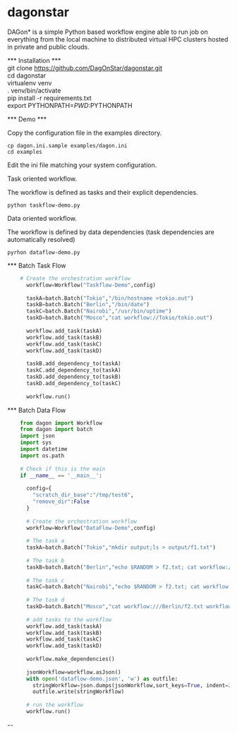# dagonstar
DAGon\* is a simple Python based workflow engine able to run job on everything from the local machine to distributed virtual HPC clusters hosted in private and public clouds.

*** Installation ***  
	git clone https://github.com/DagOnStar/dagonstar.git  
	cd dagonstar  
	virtualenv venv  
	. venv/bin/activate  
	pip install -r requirements.txt  
        export PYTHONPATH=$PWD:$PYTHONPATH  

*** Demo ***

Copy the configuration file in the examples directory.

	cp dagon.ini.sample examples/dagon.ini 
	cd examples

Edit the ini file matching your system configuration.

Task oriented workflow.

The workflow is defined as tasks and their explicit dependencies.

	python taskflow-demo.py

Data oriented workflow.

The workflow is defined by data dependencies (task dependencies are automatically resolved)

	pyrhon dataflow-demo.py

*** Batch Task Flow
```python
    # Create the orchestration workflow
      workflow=Workflow("Taskflow-Demo",config)
    
      taskA=batch.Batch("Tokio","/bin/hostname >tokio.out")
      taskB=batch.Batch("Berlin","/bin/date")
      taskC=batch.Batch("Nairobi","/usr/bin/uptime")
      taskD=batch.Batch("Mosco","cat workflow://Tokio/tokio.out")
    
      workflow.add_task(taskA)
      workflow.add_task(taskB)
      workflow.add_task(taskC)
      workflow.add_task(taskD)
    
      taskB.add_dependency_to(taskA)
      taskC.add_dependency_to(taskA)
      taskD.add_dependency_to(taskB)
      taskD.add_dependency_to(taskC)
      
      workflow.run()
```

*** Batch Data Flow
```python
    from dagon import Workflow
    from dagon import batch
    import json
    import sys
    import datetime
    import os.path
    
    # Check if this is the main
    if __name__ == '__main__':
    
      config={
        "scratch_dir_base":"/tmp/test6",
        "remove_dir":False
      }
    
      # Create the orchestration workflow
      workflow=Workflow("DataFlow-Demo",config)
      
      # The task a
      taskA=batch.Batch("Tokio","mkdir output;ls > output/f1.txt")
      
      # The task b
      taskB=batch.Batch("Berlin","echo $RANDOM > f2.txt; cat workflow:///Tokio/output/f1.txt >> f2.txt")
      
      # The task c
      taskC=batch.Batch("Nairobi","echo $RANDOM > f2.txt; cat workflow:///Tokio/output/f1.txt >> f2.txt")
      
      # The task d
      taskD=batch.Batch("Mosco","cat workflow:///Berlin/f2.txt workflow:///Nairobi/f2.txt > f3.txt")
      
      # add tasks to the workflow
      workflow.add_task(taskA)
      workflow.add_task(taskB)
      workflow.add_task(taskC)
      workflow.add_task(taskD)
    
      workflow.make_dependencies()
    
      jsonWorkflow=workflow.asJson()
      with open('dataflow-demo.json', 'w') as outfile:
        stringWorkflow=json.dumps(jsonWorkflow,sort_keys=True, indent=2)
        outfile.write(stringWorkflow)
     
      # run the workflow
      workflow.run()
```
  
 --
